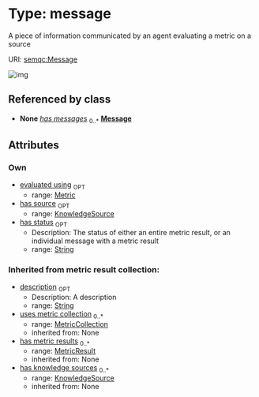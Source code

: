 
# Type: message


A piece of information communicated by an agent evaluating a metric on a source

URI: [semqc:Message](http://w3id.org/semqcMessage)


![img](http://yuml.me/diagram/nofunky;dir:TB/class/[KnowledgeSource]<has%20source%200..1-%20[Message&#124;has_status:string%20%3F;description:string%20%3F],%20[Metric]<evaluated%20using%200..1-%20[Message])

## Referenced by class

 *  **None** *[has messages](has_messages.md)*  <sub>0..*</sub>  **[Message](Message.md)**

## Attributes


### Own

 * [evaluated using](evaluated_using.md)  <sub>OPT</sub>
    * range: [Metric](Metric.md)
 * [has source](has_source.md)  <sub>OPT</sub>
    * range: [KnowledgeSource](KnowledgeSource.md)
 * [has status](has_status.md)  <sub>OPT</sub>
    * Description: The status of either an entire metric result, or an individual message with a metric result
    * range: [String](types/String.md)

### Inherited from metric result collection:

 * [description](description.md)  <sub>OPT</sub>
    * Description: A description
    * range: [String](types/String.md)
 * [uses metric collection](uses_metric_collection.md)  <sub>0..*</sub>
    * range: [MetricCollection](MetricCollection.md)
    * inherited from: None
 * [has metric results](has_metric_results.md)  <sub>0..*</sub>
    * range: [MetricResult](MetricResult.md)
    * inherited from: None
 * [has knowledge sources](has_knowledge_sources.md)  <sub>0..*</sub>
    * range: [KnowledgeSource](KnowledgeSource.md)
    * inherited from: None
